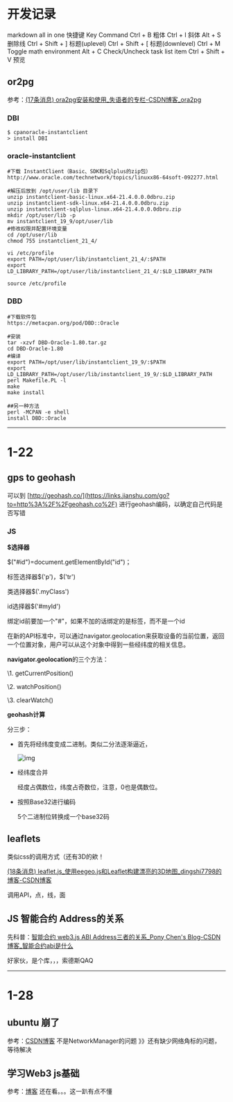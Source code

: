# 开发记录
markdown all in one 快捷键
Key    Command
Ctrl + B    粗体
Ctrl + I    斜体
Alt + S    删除线
Ctrl + Shift + ]    标题(uplevel)
Ctrl + Shift + [    标题(downlevel)
Ctrl + M    Toggle math environment
Alt + C    Check/Uncheck task list item
Ctrl + Shift + V 预览
## or2pg

参考：[(17条消息) ora2pg安装和使用_失语者的专栏-CSDN博客_ora2pg](https://blog.csdn.net/enzesheng/article/details/112478016)

### DBI

```shell
$ cpanoracle-instantclient
> install DBI
```

###  oracle-instantclient

```shell
#下载 InstantClient（Basic、SDK和Sqlplus的zip包）
http://www.oracle.com/technetwork/topics/linuxx86-64soft-092277.html

#解压后放到 /opt/user/lib 目录下
unzip instantclient-basic-linux.x64-21.4.0.0.0dbru.zip
unzip instantclient-sdk-linux.x64-21.4.0.0.0dbru.zip
unzip instantclient-sqlplus-linux.x64-21.4.0.0.0dbru.zip
mkdir /opt/user/lib -p
mv instantclient_19_9/opt/user/lib
#修改权限并配置环境变量
cd /opt/user/lib
chmod 755 instantclient_21_4/

vi /etc/profile
export PATH=/opt/user/lib/instantclient_21_4/:$PATH
export LD_LIBRARY_PATH=/opt/user/lib/instantclient_21_4/:$LD_LIBRARY_PATH

source /etc/profile
```

### DBD

```shell
#下载软件包
https://metacpan.org/pod/DBD::Oracle

#安装
tar -xzvf DBD-Oracle-1.80.tar.gz
cd DBD-Oracle-1.80
#编译
export PATH=/opt/user/lib/instantclient_19_9/:$PATH
export LD_LIBRARY_PATH=/opt/user/lib/instantclient_19_9/:$LD_LIBRARY_PATH
perl Makefile.PL -l
make
make install

##另一种方法
perl -MCPAN -e shell
install DBD::Oracle

```


---
# 1-22
## gps to geohash

可以到 [http://geohash.co/](https://links.jianshu.com/go?to=http%3A%2F%2Fgeohash.co%2F) 进行geohash编码，以确定自己代码是否写错

### JS

**$选择器**

$("#id")=document.getElementById("id")；

 标签选择器\$('p')，$('tr') 

类选择器$('.myClass')

 id选择器\$('#myId') 

绑定id前要加一个"#"，如果不加的话绑定的是标签，而不是一个id

在新的API标准中，可以通过navigator.geolocation来获取设备的当前位置，返回一个位置对象，用户可以从这个对象中得到一些经纬度的相关信息。

**navigator.geolocation**的三个方法：

\1. getCurrentPosition()

\2. watchPosition()

\3. clearWatch()



**geohash计算**

分三步：

- 首先将经纬度变成二进制。类似二分法逐渐逼近，

  ![img](https://upload-images.jianshu.io/upload_images/2095550-116c73d121ded430.png?imageMogr2/auto-orient/strip|imageView2/2/format/webp)

- 经纬度合并

  经度占偶数位，纬度占奇数位，注意，0也是偶数位。

- 按照Base32进行编码

  5个二进制位转换成一个base32码

## leaflets

类似css的调用方式（还有3D的欸！

[(18条消息) leaflet.js_使用eegeo.js和Leaflet构建漂亮的3D地图_dingshi7798的博客-CSDN博客](https://blog.csdn.net/dingshi7798/article/details/107258508)

调用API，点，线，面



## JS 智能合约 Address的关系

先科普：[智能合约 web3.js ABI Address三者的关系_Pony Chen's Blog-CSDN博客_智能合约abi是什么](https://blog.csdn.net/weixin_41545330/article/details/79550886)

好家伙，是个库，，，索德斯QAQ

---

# 1-28
## ubuntu 崩了
参考：[CSDN博客](https://blog.csdn.net/xu624735206/article/details/108797471?utm_medium=distribute.pc_relevant.none-task-blog-2~default~BlogCommendFromMachineLearnPai2~default-1.control&dist_request_id=&depth_1-utm_source=distribute.pc_relevant.none-task-blog-2~default~BlogCommendFromMachineLearnPai2~default-1.control)
不是NetworkManager的问题
》》还有缺少网络角标的问题，等待解决 

## 学习Web3 js基础
参考：[博客](https://blog.csdn.net/weixin_42088434/article/details/84334707 )
还在看。。。这一趴有点不懂

